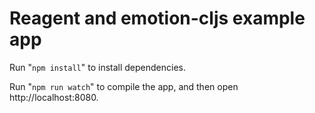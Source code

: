 # Reagent and emotion-cljs example app

Run "`npm install`" to install dependencies.

Run "`npm run watch`" to compile the app, and then open http://localhost:8080.
